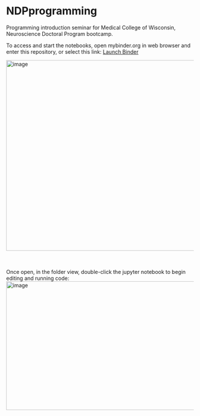# NDPprogramming


Programming introduction seminar for Medical College of Wisconsin, Neuroscience Doctoral Program bootcamp.

To access and start the notebooks, open mybinder.org in web browser and enter this repository, or select this link:
<a href="https://mybinder.org/v2/gh/mdbudde/NDPprogramming.git/HEAD" target="_blank">Launch Binder</a>


<img width="1096" height="511" alt="image" src="https://github.com/user-attachments/assets/d1e769db-5a0d-4ee5-994e-0ce58d8c3a8a" />


<br><br>
Once open, in the folder view, double-click the jupyter notebook to begin editing and running code:
<img width="1366" height="345" alt="image" src="https://github.com/user-attachments/assets/718e9df9-c610-4d2d-9c94-72d59a4e530b" />


